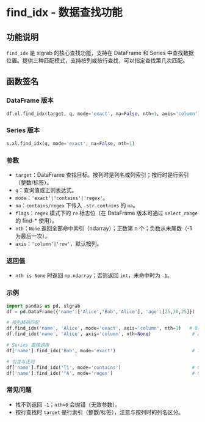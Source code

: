 # find_idx - 数据查找功能

## 功能说明

`find_idx` 是 xlgrab 的核心查找功能，支持在 DataFrame 和 Series 中查找数据位置。提供三种匹配模式，支持按列或按行查找，可以指定查找第几次匹配。

## 函数签名

### DataFrame 版本

```python
df.xl.find_idx(target, q, mode='exact', na=False, nth=1, axis='column')
```

### Series 版本

```python
s.xl.find_idx(q, mode='exact', na=False, nth=1)
```

### 参数
- `target`：DataFrame 查找目标。按列时是列名或列索引；按行时是行索引（整数/标签）。
- `q`：查询值或正则表达式。
- `mode`：`'exact'|'contains'|'regex'`。
- `na`：`contains/regex` 下传入 `.str.contains` 的 `na`。
- `flags`：`regex` 模式下的 `re` 标志位（在 DataFrame 版本可通过 `select_range` 的 find-* 使用）。
- `nth`：`None` 返回全部命中索引（ndarray）；正数第 n 个；负数从末尾数（-1 为最后一次）。
- `axis`：`'column'|'row'`，默认按列。

### 返回值
- `nth is None` 时返回 `np.ndarray`；否则返回 `int`，未命中时为 `-1`。

### 示例
```python
import pandas as pd, xlgrab
df = pd.DataFrame({'name':['Alice','Bob','Alice'], 'age':[25,30,25]})

# 按列精确匹配
df.find_idx('name', 'Alice', mode='exact', axis='column', nth=1)   # 0
df.find_idx('name', 'Alice', axis='column', nth=None)               # array([0,2])

# Series 直接调用
df['name'].find_idx('Bob', mode='exact')                            # 1

# 包含与正则
df['name'].find_idx('li', mode='contains')                          # 0
df['name'].find_idx('^A', mode='regex')                             # 0
```

### 常见问题
- 找不到返回 `-1`；`nth=0` 会抛错（无效参数）。
- 按行查找时 `target` 是行索引（整数/标签），注意与按列时的列名区分。



